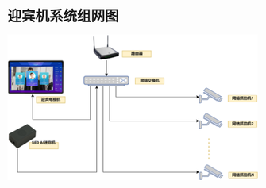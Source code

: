 # 迎宾机系统组网图

![&#x8FCE;&#x5BBE;&#x673A;&#x7CFB;&#x7EDF;&#x7EC4;&#x7F51;&#x56FE;](../../../.gitbook/assets/ying-bin-ji-xi-tong-zu-wang-tu.png)

